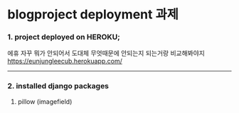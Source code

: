 # blogproject deployment 과제  


### 1. project deployed on HEROKU;
에휴 자꾸 뭐가 안되어서 도대체 무엇때문에 안되는지 되는거랑 비교해봐야지
<https://eunjungleecub.herokuapp.com/>

---

### 2. installed django packages ###  

1. pillow (imagefield)  


